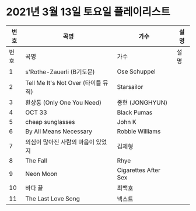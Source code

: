 # 2021년 3월 13일 토요일 플레이리스트

| 번호 | 곡명 | 가수 | 설명 |
|------|------|------|------|
| 번호 | 곡명 | 가수 | 설명 |
| 1 | s'Rothe-Zauerli (B기도문) | Ose Schuppel |  |
| 2 | Tell Me It's Not Over (타이틀 뮤직) | Starsailor |  |
| 3 | 환상통 (Only One You Need) | 종현 (JONGHYUN) |  |
| 4 | OCT 33 | Black Pumas |  |
| 5 | cheap sunglasses | John K |  |
| 6 | By All Means Necessary | Robbie Williams |  |
| 7 | 의심이 많아진 사람의 마음이 있었지 | 김제형 |  |
| 8 | The Fall | Rhye |  |
| 9 | Neon Moon | Cigarettes After Sex |  |
| 10 | 바다 끝 | 최백호 |  |
| 11 | The Last Love Song | 넥스트 |  |
